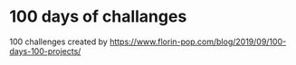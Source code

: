# 100 days of challanges
 100 challenges created by https://www.florin-pop.com/blog/2019/09/100-days-100-projects/

